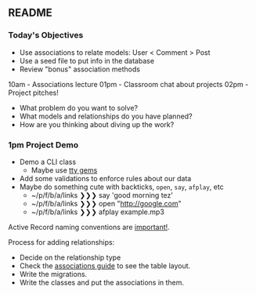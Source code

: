 ## README

### Today's Objectives

* Use associations to relate models: User < Comment > Post
* Use a seed file to put info in the database
* Review "bonus" association methods

10am - Associations lecture
01pm - Classroom chat about projects
02pm - Project pitches!
  * What problem do you want to solve?
  * What models and relationships do you have planned?
  * How are you thinking about diving up the work?

### 1pm Project Demo

* Demo a CLI class
   - Maybe use [tty gems](https://piotrmurach.github.io/tty/)
* Add some validations to enforce rules about our data
* Maybe do something cute with backticks, `open`, `say`, `afplay`, etc
   * ~/p/f/b/a/links ❯❯❯ say 'good morning tez'
   * ~/p/f/b/a/links ❯❯❯ open "http://google.com"
   * ~/p/f/b/a/links ❯❯❯ afplay example.mp3

Active Record naming conventions are [important!][naming conventions].

Process for adding relationships:

* Decide on the relationship type
* Check the [associations guide][assoc] to see the table layout.
* Write the migrations.
* Write the classes and put the associations in them.

[assoc]: https://guides.rubyonrails.org/association_basics.html#the-has-many-association
[naming conventions]: https://guides.rubyonrails.org/active_record_basics.html#convention-over-configuration-in-active-record